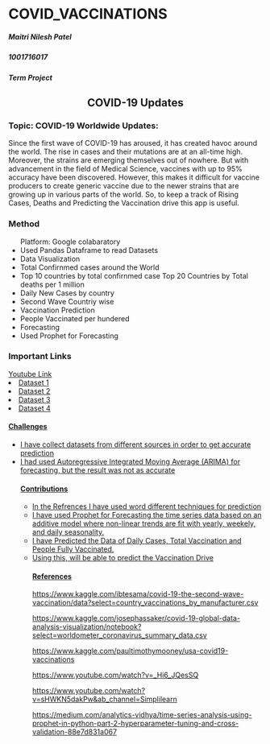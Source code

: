 # COVID_VACCINATIONS

<h5>Maitri Nilesh Patel</h5>
<h5>1001716017</h5>
<h5>Term Project</h5>



<center><h2> COVID-19 Updates</h2></center>

<h3>Topic: COVID-19 Worldwide Updates:</h3>

Since the first wave of COVID-19 has aroused, it has created havoc around the world. The rise in cases and their mutations are at an all-time high. Moreover, the strains are emerging themselves out of nowhere.
But with advancement in the field of Medical Science, vaccines with up to 95% accuracy have been discovered. However, this makes it difficult for vaccine producers to create generic vaccine due to the newer strains that are growing up in various parts of the world.
So, to keep a track of Rising Cases, Deaths and Predicting the Vaccination drive this app is useful.

<h3>Method</h3>
<ul>
  Platform: Google colabaratory 
    <li> Used Pandas Dataframe to read Datasets </li>
  <li> Data Visualization <li> Total Confirnmed cases around the World</li>
  <li> Top 10 countries by total confirnmed case</li?
  <li> Top 20 Countries by Total deaths per 1 million</li>
  <li> Daily New Cases by country</li>
  <li> Second Wave Countriy wise</li></li>
    <li> Vaccination Prediction <li> People Vaccinated per hundered</li>
    </li>
    <li>Forecasting <li> Used Prophet for Forecasting</li> </li>
  </ul>
<h3>Important Links</h3> 
<a href="https://youtu.be/zZLX61FNfyU"</a> Youtube Link </br>
<li><a href="https://www.kaggle.com/ibtesama/covid-19-the-second-wave-vaccination/data?select=worldometer_coronavirus_daily_data.csv"</a> Dataset 1 </br>
<li><a href="https://www.kaggle.com/ibtesama/covid-19-the-second-wave-vaccination/data?select=worldometer_coronavirus_summary_data.csv"</a>Dataset 2</br>
<li><a href="https://www.kaggle.com/ibtesama/covid-19-the-second-wave-vaccination/data?select=country_vaccinations.csv"</a>Dataset 3</br>
<li><a href="https://www.kaggle.com/ibtesama/covid-19-the-second-wave-vaccination/data?select=country_vaccinations_by_manufacturer.csv"</a>Dataset 4</br>

  
<h4>Challenges</h4>
<ul>
  <li>I have collect datasets from different sources in order to get accurate prediction</li>
  <li>I had used Autoregressive Integrated Moving Average (ARIMA) for forecasting, but the result was not as accurate</li>
  


<h4>Contributions</h4>
<ul>
  <li>In the Refrences I have used word different techniques for prediction</li>
<li>I have used Prophet for Forecasting the time series data based on an additive model where non-linear trends are fit with yearly, weekely, and daily seasonality.</li>
<li>I have Predicted the Data of Daily Cases, Total Vaccination and People Fully Vaccinated.</li>
<li> Using this, will be able to predict the Vaccination Drive</li>









<h4>References</h4>

https://www.kaggle.com/ibtesama/covid-19-the-second-wave-vaccination/data?select=country_vaccinations_by_manufacturer.csv

https://www.kaggle.com/josephassaker/covid-19-global-data-analysis-visualization/notebook?select=worldometer_coronavirus_summary_data.csv

https://www.kaggle.com/paultimothymooney/usa-covid19-vaccinations

https://www.youtube.com/watch?v=_Hi6_JQesSQ

https://www.youtube.com/watch?v=sHWKN5dakPw&ab_channel=Simplilearn

https://medium.com/analytics-vidhya/time-series-analysis-using-prophet-in-python-part-2-hyperparameter-tuning-and-cross-validation-88e7d831a067

